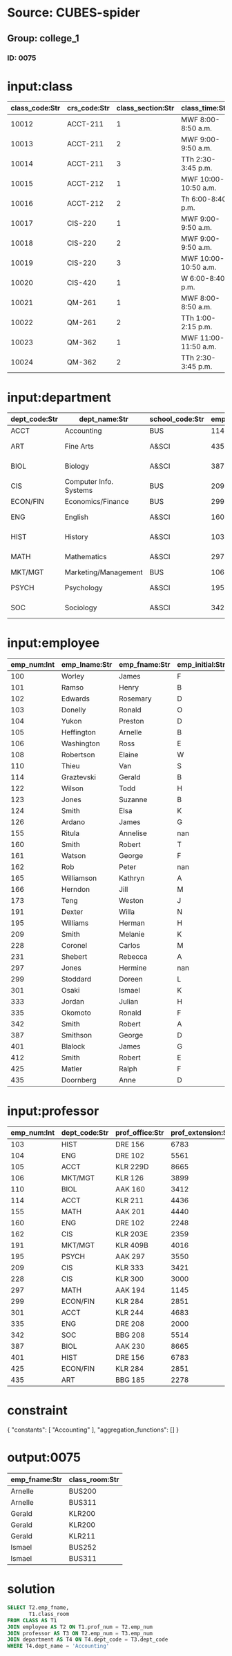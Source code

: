 # Source: CUBES-spider
## Group: college_1
### ID: 0075

# input:class

| class_code:Str | crs_code:Str | class_section:Str | class_time:Str | class_room:Str | prof_num:Int |
|---|---|---|---|---|---|
| 10012 | ACCT-211 | 1 | MWF 8:00-8:50 a.m. | BUS311 | 105 |
| 10013 | ACCT-211 | 2 | MWF 9:00-9:50 a.m. | BUS200 | 105 |
| 10014 | ACCT-211 | 3 | TTh 2:30-3:45 p.m. | BUS252 | 342 |
| 10015 | ACCT-212 | 1 | MWF 10:00-10:50 a.m. | BUS311 | 301 |
| 10016 | ACCT-212 | 2 | Th 6:00-8:40 p.m. | BUS252 | 301 |
| 10017 | CIS-220 | 1 | MWF 9:00-9:50 a.m. | KLR209 | 228 |
| 10018 | CIS-220 | 2 | MWF 9:00-9:50 a.m. | KLR211 | 114 |
| 10019 | CIS-220 | 3 | MWF 10:00-10:50 a.m. | KLR209 | 228 |
| 10020 | CIS-420 | 1 | W 6:00-8:40 p.m. | KLR209 | 162 |
| 10021 | QM-261 | 1 | MWF 8:00-8:50 a.m. | KLR200 | 114 |
| 10022 | QM-261 | 2 | TTh 1:00-2:15 p.m. | KLR200 | 114 |
| 10023 | QM-362 | 1 | MWF 11:00-11:50 a.m. | KLR200 | 162 |
| 10024 | QM-362 | 2 | TTh 2:30-3:45 p.m. | KLR200 | 162 |

# input:department

| dept_code:Str | dept_name:Str | school_code:Str | emp_num:Int | dept_address:Str | dept_extension:Str |
|---|---|---|---|---|---|
| ACCT | Accounting | BUS | 114 | KLR 211, Box 52 | 3119 |
| ART | Fine Arts | A&SCI | 435 | BBG 185, Box 128 | 2278 |
| BIOL | Biology | A&SCI | 387 | AAK 230, Box 415 | 4117 |
| CIS | Computer Info. Systems | BUS | 209 | KLR 333, Box 56 | 3245 |
| ECON/FIN | Economics/Finance | BUS | 299 | KLR 284, Box 63 | 3126 |
| ENG | English | A&SCI | 160 | DRE 102, Box 223 | 1004 |
| HIST | History | A&SCI | 103 | DRE 156, Box 284 | 1867 |
| MATH | Mathematics | A&SCI | 297 | AAK 194, Box 422 | 4234 |
| MKT/MGT | Marketing/Management | BUS | 106 | KLR 126, Box 55 | 3342 |
| PSYCH | Psychology | A&SCI | 195 | AAK 297, Box 438 | 4110 |
| SOC | Sociology | A&SCI | 342 | BBG 208, Box 132 | 2008 |

# input:employee

| emp_num:Int | emp_lname:Str | emp_fname:Str | emp_initial:Str | emp_jobcode:Str | emp_hiredate:Date | emp_dob:Date |
|---|---|---|---|---|---|---|
| 100 | Worley | James | F | CUST | 1978-02-23 | 1950-06-12 |
| 101 | Ramso | Henry | B | CUST | 1994-11-15 | 1961-11-02 |
| 102 | Edwards | Rosemary | D | TECH | 1990-07-23 | 1953-07-03 |
| 103 | Donelly | Ronald | O | PROF | 1987-07-01 | 1952-10-02 |
| 104 | Yukon | Preston | D | PROF | 1992-05-01 | 1948-02-23 |
| 105 | Heffington | Arnelle | B | PROF | 1991-07-01 | 1950-11-02 |
| 106 | Washington | Ross | E | PROF | 1976-08-01 | 1941-03-04 |
| 108 | Robertson | Elaine | W | TECH | 1983-10-18 | 1961-06-20 |
| 110 | Thieu | Van | S | PROF | 1989-08-01 | 1951-08-12 |
| 114 | Graztevski | Gerald | B | PROF | 1978-08-01 | 1939-03-18 |
| 122 | Wilson | Todd | H | CUST | 1990-11-06 | 1966-10-19 |
| 123 | Jones | Suzanne | B | TECH | 1994-01-05 | 1967-12-30 |
| 124 | Smith | Elsa | K | CLRK | 1982-12-16 | 1943-09-13 |
| 126 | Ardano | James | G | CLRK | 1994-10-01 | 1970-03-12 |
| 155 | Ritula | Annelise | nan | PROF | 1990-08-01 | 1957-05-24 |
| 160 | Smith | Robert | T | PROF | 1992-08-01 | 1955-06-19 |
| 161 | Watson | George | F | CUST | 1994-11-01 | 1962-10-02 |
| 162 | Rob | Peter | nan | PROF | 1981-08-01 | 1940-06-20 |
| 165 | Williamson | Kathryn | A | CLRK | 1992-06-15 | 1968-11-17 |
| 166 | Herndon | Jill | M | TECH | 1990-08-18 | 1965-08-29 |
| 173 | Teng | Weston | J | TECH | 1980-07-15 | 1951-11-17 |
| 191 | Dexter | Willa | N | PROF | 1984-08-01 | 1953-05-17 |
| 195 | Williams | Herman | H | PROF | 1988-08-01 | 1955-11-19 |
| 209 | Smith | Melanie | K | PROF | 1983-08-01 | 1946-05-24 |
| 228 | Coronel | Carlos | M | PROF | 1988-08-01 | 1949-05-16 |
| 231 | Shebert | Rebecca | A | CUST | 1994-02-21 | 1963-02-27 |
| 297 | Jones | Hermine | nan | PROF | 1985-01-01 | 1950-07-04 |
| 299 | Stoddard | Doreen | L | PROF | 1994-08-01 | 1960-04-25 |
| 301 | Osaki | Ismael | K | PROF | 1989-08-01 | 1952-05-25 |
| 333 | Jordan | Julian | H | TECH | 1991-04-23 | 1968-07-16 |
| 335 | Okomoto | Ronald | F | PROF | 1975-08-01 | 1944-03-03 |
| 342 | Smith | Robert | A | PROF | 1978-08-01 | 1937-12-30 |
| 387 | Smithson | George | D | PROF | 1982-08-01 | 1948-10-01 |
| 401 | Blalock | James | G | PROF | 1981-08-01 | 1945-03-15 |
| 412 | Smith | Robert | E | CUST | 1985-06-24 | 1963-09-25 |
| 425 | Matler | Ralph | F | PROF | 1995-08-01 | 1973-12-02 |
| 435 | Doornberg | Anne | D | PROF | 1992-08-01 | 1963-10-02 |

# input:professor

| emp_num:Int | dept_code:Str | prof_office:Str | prof_extension:Str | prof_high_degree:Str |
|---|---|---|---|---|
| 103 | HIST | DRE 156 | 6783 | Ph.D. |
| 104 | ENG | DRE 102 | 5561 | MA |
| 105 | ACCT | KLR 229D | 8665 | Ph.D. |
| 106 | MKT/MGT | KLR 126 | 3899 | Ph.D. |
| 110 | BIOL | AAK 160 | 3412 | Ph.D. |
| 114 | ACCT | KLR 211 | 4436 | Ph.D. |
| 155 | MATH | AAK 201 | 4440 | Ph.D. |
| 160 | ENG | DRE 102 | 2248 | Ph.D. |
| 162 | CIS | KLR 203E | 2359 | Ph.D. |
| 191 | MKT/MGT | KLR 409B | 4016 | DBA |
| 195 | PSYCH | AAK 297 | 3550 | Ph.D. |
| 209 | CIS | KLR 333 | 3421 | Ph.D. |
| 228 | CIS | KLR 300 | 3000 | Ph.D. |
| 297 | MATH | AAK 194 | 1145 | Ph.D. |
| 299 | ECON/FIN | KLR 284 | 2851 | Ph.D. |
| 301 | ACCT | KLR 244 | 4683 | Ph.D. |
| 335 | ENG | DRE 208 | 2000 | Ph.D. |
| 342 | SOC | BBG 208 | 5514 | Ph.D. |
| 387 | BIOL | AAK 230 | 8665 | Ph.D. |
| 401 | HIST | DRE 156 | 6783 | MA |
| 425 | ECON/FIN | KLR 284 | 2851 | MBA |
| 435 | ART | BBG 185 | 2278 | Ph.D. |

# constraint

{
  "constants": [
    "Accounting"
  ],
  "aggregation_functions": []
}

# output:0075

| emp_fname:Str | class_room:Str |
|---|---|
| Arnelle | BUS200 |
| Arnelle | BUS311 |
| Gerald | KLR200 |
| Gerald | KLR200 |
| Gerald | KLR211 |
| Ismael | BUS252 |
| Ismael | BUS311 |

# solution

```sql
SELECT T2.emp_fname,
       T1.class_room
FROM CLASS AS T1
JOIN employee AS T2 ON T1.prof_num = T2.emp_num
JOIN professor AS T3 ON T2.emp_num = T3.emp_num
JOIN department AS T4 ON T4.dept_code = T3.dept_code
WHERE T4.dept_name = 'Accounting'
```
